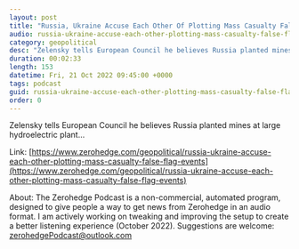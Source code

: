 ```yaml
---
layout: post
title: "Russia, Ukraine Accuse Each Other Of Plotting Mass Casualty False Flag Events"
audio: russia-ukraine-accuse-each-other-plotting-mass-casualty-false-flag-events-0
category: geopolitical
desc: "Zelensky tells European Council he believes Russia planted mines at large hydroelectric plant..."
duration: 00:02:33
length: 153
datetime: Fri, 21 Oct 2022 09:45:00 +0000
tags: podcast
guid: russia-ukraine-accuse-each-other-plotting-mass-casualty-false-flag-events-0
order: 0
---
```

Zelensky tells European Council he believes Russia planted mines at large hydroelectric plant...

Link: [https://www.zerohedge.com/geopolitical/russia-ukraine-accuse-each-other-plotting-mass-casualty-false-flag-events](https://www.zerohedge.com/geopolitical/russia-ukraine-accuse-each-other-plotting-mass-casualty-false-flag-events)

About: The Zerohedge Podcast is a non-commercial, automated program, designed to give people a way to get news from Zerohedge in an audio format.  I am actively working on tweaking and improving the setup to create a better listening experience (October 2022).  Suggestions are welcome: [zerohedgePodcast@outlook.com](mailto:zerohedgePodcast@outlook.com)